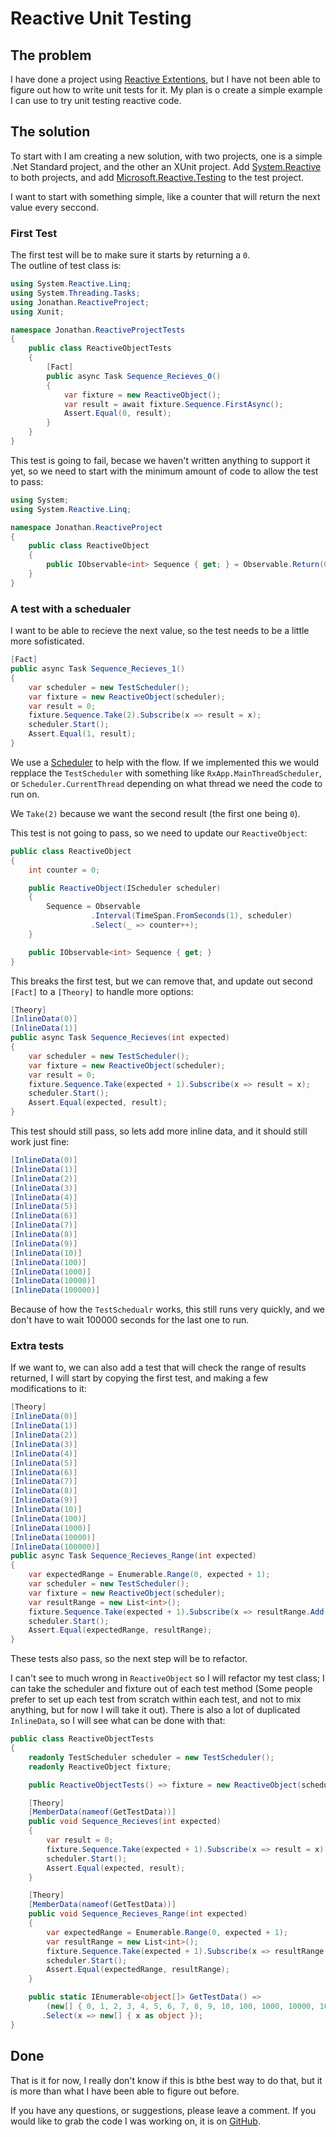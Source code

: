 # Reactive Unit Testing

## The problem

I have done a project using [Reactive Extentions](http://reactivex.io/), but I have not been able to figure out how to write unit tests for it.
My plan is o create a simple example I can use to try unit testing reactive code.

## The solution

To start with I am creating a new solution, with two projects, one is a simple .Net Standard project, and the other an XUnit project.
Add [System.Reactive](https://www.nuget.org/packages/System.Reactive/) to both projects, and add [Microsoft.Reactive.Testing](https://www.nuget.org/packages/Microsoft.Reactive.Testing/) to the test project.

I want to start with something simple, like a counter that will return the next value every seccond.

### First Test

The first test will be to make sure it starts by returning a `0`.  
The outline of test class is:

```csharp
using System.Reactive.Linq;
using System.Threading.Tasks;
using Jonathan.ReactiveProject;
using Xunit;

namespace Jonathan.ReactiveProjectTests
{
    public class ReactiveObjectTests
    {
        [Fact]
        public async Task Sequence_Recieves_0()
        {
            var fixture = new ReactiveObject();
            var result = await fixture.Sequence.FirstAsync();
            Assert.Equal(0, result);
        }
    }
}
```

This test is going to fail, becase we haven't written anything to support it yet,
so we need to start with the minimum amount of code to allow the test to pass:

```csharp
using System;
using System.Reactive.Linq;

namespace Jonathan.ReactiveProject
{
    public class ReactiveObject
    {
        public IObservable<int> Sequence { get; } = Observable.Return(0);
    }
}
```

### A test with a schedualer

I want to be able to recieve the next value, so the test needs to be a little more sofisticated.

```csharp
[Fact]
public async Task Sequence_Recieves_1()
{
    var scheduler = new TestScheduler();
    var fixture = new ReactiveObject(scheduler);
    var result = 0;
    fixture.Sequence.Take(2).Subscribe(x => result = x);
    scheduler.Start();
    Assert.Equal(1, result);
}
```

We use a [Scheduler](http://www.introtorx.com/Content/v1.0.10621.0/15_SchedulingAndThreading.html) to help with the flow. If we implemented this we would repplace the `TestScheduler` with something like `RxApp.MainThreadScheduler`, or `Scheduler.CurrentThread` depending on what thread we need the code to run on.

We `Take(2)` because we want the second result (the first one being `0`).

This test is not going to pass, so we need to update our `ReactiveObject`:

```csharp
public class ReactiveObject
{
    int counter = 0;

    public ReactiveObject(IScheduler scheduler)
    {
        Sequence = Observable
                  .Interval(TimeSpan.FromSeconds(1), scheduler)
                  .Select(_ => counter++);
    }

    public IObservable<int> Sequence { get; }
}
```

This breaks the first test, but we can remove that, and update out second `[Fact]` to a `[Theory]` to handle more options:

```csharp
[Theory]
[InlineData(0)]
[InlineData(1)]
public async Task Sequence_Recieves(int expected)
{
    var scheduler = new TestScheduler();
    var fixture = new ReactiveObject(scheduler);
    var result = 0;
    fixture.Sequence.Take(expected + 1).Subscribe(x => result = x);
    scheduler.Start();
    Assert.Equal(expected, result);
}
```

This test should still pass, so lets add more inline data, and it should still work just fine:

```csharp
[InlineData(0)]
[InlineData(1)]
[InlineData(2)]
[InlineData(3)]
[InlineData(4)]
[InlineData(5)]
[InlineData(6)]
[InlineData(7)]
[InlineData(8)]
[InlineData(9)]
[InlineData(10)]
[InlineData(100)]
[InlineData(1000)]
[InlineData(10000)]
[InlineData(100000)]
```

Because of how the `TestSchedualr` works, this still runs very quickly, and we don't have to wait 100000 seconds for the last one to run.

### Extra tests

If we want to, we can also add a test that will check the range of results returned, I will start by copying the first test, and making a few modifications to it:

```csharp
[Theory]
[InlineData(0)]
[InlineData(1)]
[InlineData(2)]
[InlineData(3)]
[InlineData(4)]
[InlineData(5)]
[InlineData(6)]
[InlineData(7)]
[InlineData(8)]
[InlineData(9)]
[InlineData(10)]
[InlineData(100)]
[InlineData(1000)]
[InlineData(10000)]
[InlineData(100000)]
public async Task Sequence_Recieves_Range(int expected)
{
    var expectedRange = Enumerable.Range(0, expected + 1);
    var scheduler = new TestScheduler();
    var fixture = new ReactiveObject(scheduler);
    var resultRange = new List<int>();
    fixture.Sequence.Take(expected + 1).Subscribe(x => resultRange.Add(x));
    scheduler.Start();
    Assert.Equal(expectedRange, resultRange);
}
```

These tests also pass, so the next step will be to refactor.

I can't see to much wrong in `ReactiveObject` so I will refactor my test class;
I can take the scheduler and fixture out of each test method (Some people prefer to set up each test from scratch within each test, and not to mix anything, but for now I will take it out). There is also a lot of duplicated `InlineData`, so I will see what can be done with that:

```csharp
public class ReactiveObjectTests
{
    readonly TestScheduler scheduler = new TestScheduler();
    readonly ReactiveObject fixture;

    public ReactiveObjectTests() => fixture = new ReactiveObject(scheduler);

    [Theory]
    [MemberData(nameof(GetTestData))]
    public void Sequence_Recieves(int expected)
    {
        var result = 0;
        fixture.Sequence.Take(expected + 1).Subscribe(x => result = x);
        scheduler.Start();
        Assert.Equal(expected, result);
    }

    [Theory]
    [MemberData(nameof(GetTestData))]
    public void Sequence_Recieves_Range(int expected)
    {
        var expectedRange = Enumerable.Range(0, expected + 1);
        var resultRange = new List<int>();
        fixture.Sequence.Take(expected + 1).Subscribe(x => resultRange.Add(x));
        scheduler.Start();
        Assert.Equal(expectedRange, resultRange);
    }

    public static IEnumerable<object[]> GetTestData() =>
        (new[] { 0, 1, 2, 3, 4, 5, 6, 7, 8, 9, 10, 100, 1000, 10000, 100000 })
       .Select(x => new[] { x as object });
}
```

## Done

That is it for now, I really don't know if this is bthe best way to do that, but it is more than what I have been able to figure out before.

If you have any questions, or suggestions, please leave a comment. If you would like to grab the code I was working on, it is on [GitHub](https://github.com/Thorocaine/JonathanPeelBlog/tree/master/RX-TDD-01).
<!--stackedit_data:
eyJoaXN0b3J5IjpbMTAzOTMxODJdfQ==
-->